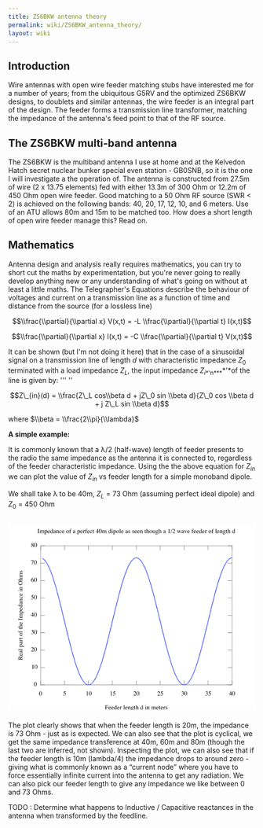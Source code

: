```yaml
---
title: ZS6BKW antenna theory
permalink: wiki/ZS6BKW_antenna_theory/
layout: wiki
---
```


Introduction
------------

Wire antennas with open wire feeder matching stubs have interested me
for a number of years; from the ubiquitous G5RV and the optimized ZS6BKW
designs, to doublets and similar antennas, the wire feeder is an
integral part of the design. The feeder forms a transmission line
transformer, matching the impedance of the antenna's feed point to that
of the RF source.

The ZS6BKW multi-band antenna
-----------------------------

The ZS6BKW is the multiband antenna I use at home and at the Kelvedon
Hatch secret nuclear bunker special even station - GB0SNB, so it is the
one I will investigate a the operation of. The antenna is constructed
from 27.5m of wire (2 x 13.75 elements) fed with either 13.3m of 300 Ohm
or 12.2m of 450 Ohm open wire feeder. Good matching to a 50 Ohm RF
source (SWR &lt; 2) is achieved on the following bands: 40, 20, 17, 12,
10, and 6 meters. Use of an ATU allows 80m and 15m to be matched too.
How does a short length of open wire feeder manage this? Read on.

Mathematics
-----------

Antenna design and analysis really requires mathematics, you can try to
short cut the maths by experimentation, but you're never going to really
develop anything new or any understanding of what's going on without at
least a little maths. The Telegrapher's Equations describe the behaviour
of voltages and current on a transmission line as a function of time and
distance from the source (for a lossless line)

$$\\frac{\\partial}{\\partial x} V(x,t) =
-L \\frac{\\partial}{\\partial t} I(x,t)$$

$$\\frac{\\partial}{\\partial x} I(x,t) =
-C \\frac{\\partial}{\\partial t} V(x,t)$$

It can be shown (but I'm not doing it here) that in the case of a
sinusoidal signal on a transmission line of length
<span class="texhtml">*d*</span> with characteristic impedance
<span class="texhtml">*Z*<sub>0</sub></span> terminated with a load
impedance <span class="texhtml">*Z*<sub>*L*</sub></span>, the input
impedance <span class="texhtml">*Z*<sub>*i**'n***</sub></span>*'*of the
line is given by: ''' ''

$$Z\_{in}(d) = \\frac{Z\_L cos\\beta d + jZ\_0 sin \\beta d}{Z\_0 cos \\beta d + j Z\_L sin \\beta d}$$

where $\\beta = \\frac{2\\pi}{\\lambda}$

**A simple example:**

It is commonly known that a λ/2 (half-wave) length of feeder presents to
the radio the same impedance as the antenna it is connected to,
regardless of the feeder characteristic impedance. Using the the above
equation for <span class="texhtml">*Z*<sub>*in*</sub></span> we can plot
the value of <span class="texhtml">*Z*<sub>*in*</sub></span> vs feeder
length for a simple monoband dipole.

We shall take λ to be 40m,
<span class="texhtml">*Z*<sub>*L*</sub></span> = 73 Ohm (assuming
perfect ideal dipole) and <span class="texhtml">*Z*<sub>0</sub></span> =
450 Ohm

![](40mdipole-feeder.png "fig:40mdipole-feeder.png")
----------------------------------------------------

The plot clearly shows that when the feeder length is 20m, the impedance
is 73 Ohm - just as is expected. We can also see that the plot is
cyclical, we get the same impedance transference at 40m, 60m and 80m
(though the last two are inferred, not shown). Inspecting the plot, we
can also see that if the feeder length is 10m (lambda/4) the impedance
drops to around zero - giving what is commonly known as a “current node”
where you have to force essentially infinite current into the antenna to
get any radiation. We can also pick our feeder length to give any
impedance we like between 0 and 73 Ohms.

TODO : Determine what happens to Inductive / Capacitive reactances in
the antenna when transformed by the feedline.
